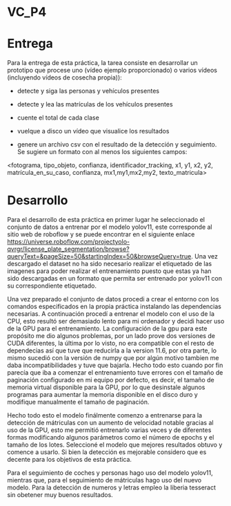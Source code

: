 # VC_P4
# Entrega
Para la entrega de esta práctica, la tarea consiste en desarrollar un prototipo que procese uno (vídeo ejemplo proporcionado) o varios vídeos (incluyendo vídeos de cosecha propia)):


- detecte y siga las personas y vehículos presentes
  
- detecte y lea las matrículas de los vehículos presentes
  
- cuente el total de cada clase
  
- vuelque a disco un vídeo que visualice los resultados
  
- genere un archivo csv con el resultado de la detección y seguimiento. Se sugiere un formato con al menos los siguientes campos:
  
<fotograma, tipo_objeto, confianza, identificador_tracking, x1, y1, x2, y2, matrícula_en_su_caso, confianza, mx1,my1,mx2,my2, texto_matricula>

# Desarrollo
Para el desarrollo de esta práctica en primer lugar he seleccionado el conjunto de datos a entrenar por el modelo yolov11, este corresponde al sitio web de roboflow y se puede encontrar en el siguiente enlace https://universe.roboflow.com/projectyolo-qvrgr/license_plate_segmentation/browse?queryText=&pageSize=50&startingIndex=50&browseQuery=true. Una vez descargado el dataset no ha sido necesario realizar el etiquetado de las imagenes para poder realizar el entrenamiento puesto que estas ya han sido descargadas en un formato que permita ser entrenado por yolov11 con su correspondiente etiquetado.

Una vez preparado el conjunto de datos procedi a crear el entorno con los comandos especificados en la propia práctica instalando las dependencias necesarias. A continuación procedí a entrenar el modelo con el uso de la CPU, esto resultó ser demasiado lento para mi ordenador y decidi hacer uso de la GPU para el entrenamiento. 
La configuración de la gpu para este propósito me dio algunos problemas, por un lado prove dos versiones de CUDA diferentes, la última por lo visto, no era compatible con el resto de dependecias así que tuve que reducirla a la version 11.6, por otra parte, lo mismo sucedió con la versión de numpy que por algún motivo tambien me daba incompatibilidades y tuve que bajarla. Hecho todo esto cuando por fin parecía que iba a comenzar el entrenamiento tuve errores con el tamaño de paginación configurado en mi equipo por defecto, es decir, el tamaño de memoria virtual disponible para la GPU, por lo que desinstale algunos programas para aumentar la memoria disponible en el disco duro y modifique manualmente el tamaño de paginación. 


Hecho todo esto el modelo finálmente comenzo a entrenarse para la detección de mátriculas con un aumento de velocidad notable gracias al uso de la GPU, esto me permitió entrenarlo varias veces y de diferentes formas modificando algunos parámetros como el número de epochs y el tamaño de los lotes. Seleccioné el modelo que mejores resultados obtuvo y comence a usarlo. Si bien la detección es mejorable considero que es decente para los objetivos de esta práctica. 


Para el seguimiento de coches y personas hago uso del modelo yolov11, mientras que, para el seguimiento de mátriculas hago uso del nuevo modelo. 
Para la detección de numeros y letras empleo la liberia tesseract sin obetener muy buenos resultados.



